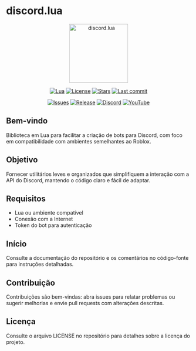 # discord.lua

<p align="center">
  <img src="https://i.postimg.cc/hGCFB6MD/discord-lua.webp" alt="discord.lua" width="160" />
</p>

<p align="center">
  <a href="https://www.lua.org/"><img alt="Lua" src="https://img.shields.io/badge/Lua-5.1-blue.svg?logo=lua" /></a>
  <a href="https://github.com/nyxen5620/Discord.lua/blob/master/LICENSE"><img alt="License" src="https://img.shields.io/github/license/nyxen5620/Discord.lua" /></a>
  <a href="https://github.com/nyxen5620/Discord.lua/stargazers"><img alt="Stars" src="https://img.shields.io/github/stars/nyxen5620/Discord.lua?style=social" /></a>
  <a href="https://github.com/nyxen5620/Discord.lua/commits"><img alt="Last commit" src="https://img.shields.io/github/last-commit/nyxen5620/Discord.lua" /></a>
</p>
<p align="center">
  <a href="https://github.com/nyxen5620/Discord.lua/issues"><img alt="Issues" src="https://img.shields.io/github/issues/nyxen5620/Discord.lua" /></a>
  <a href="https://github.com/nyxen5620/Discord.lua/releases"><img alt="Release" src="https://img.shields.io/github/v/release/nyxen5620/Discord.lua?label=release" /></a>
  <a href="https://discord.gg/squarecloudofc"><img alt="Discord" src="https://img.shields.io/badge/Discord-Servidor%20da%20Square%20cloud-7289DA?logo=discord&logoColor=white" /></a>
  <a href="https://youtube.com/@lan_code"><img alt="YouTube" src="https://img.shields.io/badge/YouTube-Canal%20do%20Lan%20Code-FF0000?logo=youtube&logoColor=white" /></a>
</p>

## Bem-vindo
Biblioteca em Lua para facilitar a criação de bots para Discord, com foco em compatibilidade com ambientes semelhantes ao Roblox.

## Objetivo
Fornecer utilitários leves e organizados que simplifiquem a interação com a API do Discord, mantendo o código claro e fácil de adaptar.

## Requisitos
- Lua ou ambiente compatível
- Conexão com a Internet
- Token do bot para autenticação

## Início
Consulte a documentação do repositório e os comentários no código-fonte para instruções detalhadas.

## Contribuição
Contribuições são bem-vindas: abra issues para relatar problemas ou sugerir melhorias e envie pull requests com alterações descritas.

## Licença
Consulte o arquivo LICENSE no repositório para detalhes sobre a licença do projeto.
